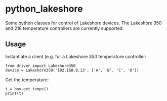 # python_lakeshore
Some python classes for control of Lakeshore devices. The Lakeshore 350 and 218 temperature controllers are currently supported.

## Usage
Instantiate a client (e.g. for a Lakeshore 350 temperature controller::
```
from driver import Lakeshore350
device = Lakeshore350('192.168.0.13', ['A', 'B', 'C', 'D'])
```
Get the temperature:
```
t = box.get_temps()
print(t)
```
